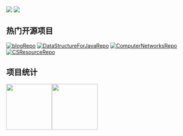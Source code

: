
### ![](https://visitor-badge.glitch.me/badge?page_id=shaoxiongdu.readme) ![](http://antzuhl.cn:4000/get/@shaoxiongdu.readme)
## 热门开源项目

[![blogRepo](https://github-readme-stats.vercel.app/api/pin/?username=shaoxiongdu&repo=blog&theme=flag-india)](https://github.com/shaoxiongdu/blog)
[![DataStructureForJavaRepo](https://github-readme-stats.vercel.app/api/pin/?username=shaoxiongdu&repo=DataStructureForJava&theme=solarized-light)](https://github.com/shaoxiongdu/DataStructureForJava)
[![ComputerNetworksRepo](https://github-readme-stats.vercel.app/api/pin/?username=shaoxiongdu&repo=CompoterNetworks&theme=buefy)](https://github.com/shaoxiongdu/CompoterNetworks)
[![CSResourceRepo](https://github-readme-stats.vercel.app/api/pin/?username=shaoxiongdu&repo=CSResource&theme=vue)](https://github.com/shaoxiongdu/CSResource)

## 项目统计

<img height="123px" src="https://github-readme-stats.vercel.app/api?username=shaoxiongdu&cache_seconds=1800&hide_border=false&hide_title=true&show_icons=true&include_all_commits=true&count_private=true&line_height=23&bg_color=0,EC6C6C,FFD479,FFFC79,73FA79&theme=graywhite&locale=cn" /><img height="123px" src="https://github-readme-stats.vercel.app/api/top-langs/?username=shaoxiongdu&exclude_repo =blog&hide_title=true&hide_border=false&line_height=23&bg_color=0,EC6C6C,FFD479,FFFC79,73FA79&theme=graywhite&layout=compact&locale=cn" />
